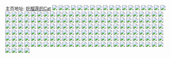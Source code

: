 主页地址: [吃榴莲的Cat](https://weibo.com/u/5025823212) 
![](https://wx4.sinaimg.cn/mw2000/005u7QcIly1h9ho2dtcvrj32c0340npe.jpg) 
![](https://wx4.sinaimg.cn/mw2000/005u7QcIly1h9fbcfjg8tj32c03404qr.jpg) 
![](https://wx4.sinaimg.cn/mw2000/005u7QcIly1h9fbch0vfbj32c0340qv6.jpg) 
![](https://wx4.sinaimg.cn/mw2000/005u7QcIly1h9fbcidnn7j32c0340e82.jpg) 
![](https://wx4.sinaimg.cn/mw2000/005u7QcIly1h9fbck914lj32c0340hdu.jpg) 
![](https://wx4.sinaimg.cn/mw2000/005u7QcIly1h9fbclru95j32c0340e82.jpg) 
![](https://wx4.sinaimg.cn/mw2000/005u7QcIly1h9fbcmd846j30u01hcn79.jpg) 
![](https://wx4.sinaimg.cn/mw2000/005u7QcIly1h9fbce5xssj30u01hc12y.jpg) 
![](https://wx4.sinaimg.cn/mw2000/005u7QcIly1h9fbcmono2j30tg138qaz.jpg) 
![](https://wx4.sinaimg.cn/mw2000/005u7QcIly1h9fbcmxbjzj30tz0yo7dw.jpg) 
![](https://wx4.sinaimg.cn/mw2000/005u7QcIly1h9aq8p09aoj32c0340kjm.jpg) 
![](https://wx4.sinaimg.cn/mw2000/005u7QcIly1h9aq8nqxa7j32c0340kjm.jpg) 
![](https://wx4.sinaimg.cn/mw2000/005u7QcIly1h99ilauzb4j32c03407wj.jpg) 
![](https://wx4.sinaimg.cn/mw2000/005u7QcIly1h99il8ppscj32c0340npe.jpg) 
![](https://wx4.sinaimg.cn/mw2000/005u7QcIly1h99ilccgqsj32c0340hdu.jpg) 
![](https://wx4.sinaimg.cn/mw2000/005u7QcIly1h99ile09msj32c0340x6q.jpg) 
![](https://wx4.sinaimg.cn/mw2000/005u7QcIly1h99ilfe3o3j32c0340npe.jpg) 
![](https://wx4.sinaimg.cn/mw2000/005u7QcIly1h99c8y3m1qj32c03401l0.jpg) 
![](https://wx4.sinaimg.cn/mw2000/005u7QcIly1h99c917uvgj33402c04qr.jpg) 
![](https://wx4.sinaimg.cn/mw2000/005u7QcIly1h99ca91rj9j32c0340qv7.jpg) 
![](https://wx4.sinaimg.cn/mw2000/005u7QcIly1h99c9327plj32c03407wi.jpg) 
![](https://wx4.sinaimg.cn/mw2000/005u7QcIly1h99c953p76j32c0340hdu.jpg) 
![](https://wx4.sinaimg.cn/mw2000/005u7QcIly1h99c96l4v9j32c0340npe.jpg) 
![](https://wx4.sinaimg.cn/mw2000/005u7QcIly1h99c97ijohj30u01hcak2.jpg) 
![](https://wx4.sinaimg.cn/mw2000/005u7QcIly1h99c9848z9j30u01hc14q.jpg) 
![](https://wx4.sinaimg.cn/mw2000/005u7QcIly1h99c99d6qvj32c0340npe.jpg) 
![](https://wx4.sinaimg.cn/mw2000/005u7QcIly1h99c9b4sroj32c0340qv6.jpg) 
![](https://wx4.sinaimg.cn/mw2000/005u7QcIly1h99c9c3dq4j30u01hcn8v.jpg) 
![](https://wx4.sinaimg.cn/mw2000/005u7QcIly1h99c9dmkg3j32c0340hdv.jpg) 
![](https://wx4.sinaimg.cn/mw2000/005u7QcIly1h99c9fhlqmj32c0340b2c.jpg) 
![](https://wx4.sinaimg.cn/mw2000/005u7QcIly1h99c9hkou7j32c0340x6q.jpg) 
![](https://wx4.sinaimg.cn/mw2000/005u7QcIly1h99c9jbbrsj32c0340kjm.jpg) 
![](https://wx4.sinaimg.cn/mw2000/005u7QcIly1h98b8d86gpj32c0340e82.jpg) 
![](https://wx4.sinaimg.cn/mw2000/005u7QcIly1h98b8exj4hj32c0340npe.jpg) 
![](https://wx4.sinaimg.cn/mw2000/005u7QcIly1h98b8gi3xqj32c0340npe.jpg) 
![](https://wx4.sinaimg.cn/mw2000/005u7QcIly1h98b8h6an8j30u01hcdpx.jpg) 
![](https://wx4.sinaimg.cn/mw2000/005u7QcIly1h98b8i4574j32c0340npe.jpg) 
![](https://wx4.sinaimg.cn/mw2000/005u7QcIly1h98b8jorqzj32c0340b2b.jpg) 
![](https://wx4.sinaimg.cn/mw2000/005u7QcIly1h98b8bxebjj32c0340b2b.jpg) 
![](https://wx4.sinaimg.cn/mw2000/005u7QcIly1h98b8kcjp4j30u01hck2b.jpg) 
![](https://wx4.sinaimg.cn/mw2000/005u7QcIly1h98b8klhiaj30u01hctk6.jpg) 
![](https://wx4.sinaimg.cn/mw2000/005u7QcIly1h98b8m84ilj32c0340kjm.jpg) 
![](https://wx4.sinaimg.cn/mw2000/005u7QcIly1h98b8nwmf3j32c03407wj.jpg) 
![](https://wx4.sinaimg.cn/mw2000/005u7QcIly1h98b8pgbk6j32c03407wj.jpg) 
![](https://wx4.sinaimg.cn/mw2000/005u7QcIly1h98b8qzhlaj32c0340hdu.jpg) 
![](https://wx4.sinaimg.cn/mw2000/005u7QcIly1h94olggukgj32c0340kjm.jpg) 
![](https://wx4.sinaimg.cn/mw2000/005u7QcIly1h94olf926ij32c0340u0y.jpg) 
![](https://wx4.sinaimg.cn/mw2000/005u7QcIly1h94oldiolsj30u01hc13t.jpg) 
![](https://wx4.sinaimg.cn/mw2000/005u7QcIly1h94oldy12dj30u01hcajm.jpg) 
![](https://wx4.sinaimg.cn/mw2000/005u7QcIly1h94apc5u2dj30u01hcqjo.jpg) 
![](https://wx4.sinaimg.cn/mw2000/005u7QcIly1h94apd2oooj32c0340u0y.jpg) 
![](https://wx4.sinaimg.cn/mw2000/005u7QcIly1h94apeqx4xj32c0340hdu.jpg) 
![](https://wx4.sinaimg.cn/mw2000/005u7QcIly1h94apg9avpj33402c0b2a.jpg) 
![](https://wx4.sinaimg.cn/mw2000/005u7QcIly1h94aphymwgj32c0340x6q.jpg) 
![](https://wx4.sinaimg.cn/mw2000/005u7QcIly1h94apjnijyj32c0340npe.jpg) 
![](https://wx4.sinaimg.cn/mw2000/005u7QcIly1h94apo4j9yj30u01hcgwu.jpg) 
![](https://wx4.sinaimg.cn/mw2000/005u7QcIly1h94apqo5fhj30u01hcqbb.jpg) 
![](https://wx4.sinaimg.cn/mw2000/005u7QcIly1h94apyqx0zj32c03407wi.jpg) 
![](https://wx4.sinaimg.cn/mw2000/005u7QcIly1h94apbso6cj30u01hcalj.jpg) 
![](https://wx4.sinaimg.cn/mw2000/005u7QcIly1h94aq4i3fnj33402c0b2a.jpg) 
![](https://wx4.sinaimg.cn/mw2000/005u7QcIly1h94aq60p2ij32c03407wi.jpg) 
![](https://wx4.sinaimg.cn/mw2000/005u7QcIly1h94aq7bngnj31hc0u01kx.jpg) 
![](https://wx4.sinaimg.cn/mw2000/005u7QcIly1h932ir460qj32c0340e82.jpg) 
![](https://wx4.sinaimg.cn/mw2000/005u7QcIly1h932iozalgj32c0340b2a.jpg) 
![](https://wx4.sinaimg.cn/mw2000/005u7QcIly1h932jrzh81j30u01hcjye.jpg) 
![](https://wx4.sinaimg.cn/mw2000/005u7QcIly1h923gzxld9j33402c0b2c.jpg) 
![](https://wx4.sinaimg.cn/mw2000/005u7QcIly1h91winmpcxj32c0340b2a.jpg) 
![](https://wx4.sinaimg.cn/mw2000/005u7QcIly1h8yl1a1yu6j32c0340x6q.jpg) 
![](https://wx4.sinaimg.cn/mw2000/005u7QcIly1h8yl1cj5kej32c0340x6q.jpg) 
![](https://wx4.sinaimg.cn/mw2000/005u7QcIly1h8yl1ea614j32c0340b2a.jpg) 
![](https://wx4.sinaimg.cn/mw2000/005u7QcIly1h8yl1gt2j0j32c0340x6q.jpg) 
![](https://wx4.sinaimg.cn/mw2000/005u7QcIly1h8yl1hkvfkj30u01hc0zl.jpg) 
![](https://wx4.sinaimg.cn/mw2000/005u7QcIly1h8yl1jlummj32c0340npf.jpg) 
![](https://wx4.sinaimg.cn/mw2000/005u7QcIly1h8yl1704lyj30u01hc160.jpg) 
![](https://wx4.sinaimg.cn/mw2000/005u7QcIly1h8yl1l6u42j32c0340b2a.jpg) 
![](https://wx4.sinaimg.cn/mw2000/005u7QcIly1h8yl1lwpojj31hc0u0gyh.jpg) 
![](https://wx4.sinaimg.cn/mw2000/005u7QcIly1h8vjtcul3zj32c0340e82.jpg) 
![](https://wx4.sinaimg.cn/mw2000/005u7QcIly1h8vjte9p4lj32c0340e82.jpg) 
![](https://wx4.sinaimg.cn/mw2000/005u7QcIly1h8vjtftpnhj32c0340b2a.jpg) 
![](https://wx4.sinaimg.cn/mw2000/005u7QcIly1h8vjthohp3j32c03404qr.jpg) 
![](https://wx4.sinaimg.cn/mw2000/005u7QcIly1h8vjtj1kwnj32c0340npe.jpg) 
![](https://wx4.sinaimg.cn/mw2000/005u7QcIly1h8vjtjokinj30u01hc7ah.jpg) 
![](https://wx4.sinaimg.cn/mw2000/005u7QcIly1h8vjtjwp84j30u01hctgf.jpg) 
![](https://wx4.sinaimg.cn/mw2000/005u7QcIly1h8vjtk4ou2j30ts1gzai7.jpg) 
![](https://wx4.sinaimg.cn/mw2000/005u7QcIly1h8vjtkcfpnj30u01hcjyd.jpg) 
![](https://wx4.sinaimg.cn/mw2000/005u7QcIly1h8vjtkn3rdj30u01hc7k1.jpg) 
![](https://wx4.sinaimg.cn/mw2000/005u7QcIly1h8vjtkxjx4j30tk1gj7g0.jpg) 
![](https://wx4.sinaimg.cn/mw2000/005u7QcIly1h8vjtbpuvqj31hc0u0wou.jpg) 
![](https://wx4.sinaimg.cn/mw2000/005u7QcIly1h8vjtl5hssj30tc1g7akc.jpg) 
![](https://wx4.sinaimg.cn/mw2000/005u7QcIly1h8vjtldw38j30u01hc4b2.jpg) 
![](https://wx4.sinaimg.cn/mw2000/005u7QcIly1h8vjtlmm3kj30u01hcqcp.jpg) 
![](https://wx4.sinaimg.cn/mw2000/005u7QcIly1h8vjtlvmc4j30u01hcjz4.jpg) 
![](https://wx4.sinaimg.cn/mw2000/005u7QcIly1h8vjtm3qv6j30u01hcdro.jpg) 
![](https://wx4.sinaimg.cn/mw2000/005u7QcIly1h8vjtmgi2zj30u01hc7ff.jpg) 
![](https://wx4.sinaimg.cn/mw2000/005u7QcIly1h8n78vvyrbj30k00zk0wo.jpg) 
![](https://wx4.sinaimg.cn/mw2000/005u7QcIly1h8n78zrk94j30tf1gaahy.jpg) 
![](https://wx4.sinaimg.cn/mw2000/005u7QcIly1h3azwndo7tj30u01hc125.jpg) 
![](https://wx4.sinaimg.cn/mw2000/005u7QcIly1h3azwt8p9jj31hc0u0k4b.jpg) 
![](https://wx4.sinaimg.cn/mw2000/005u7QcIly1h3azwwqai2j33k02o0x6q.jpg) 
![](https://wx4.sinaimg.cn/mw2000/005u7QcIly1h31qtl1fbpj31ai0q6wks.jpg) 
![](https://wx4.sinaimg.cn/mw2000/005u7QcIly1h3154fcfwdj30u01hcgzb.jpg) 
![](https://wx4.sinaimg.cn/mw2000/005u7QcIly1h2zxpcc5luj30u01hcqix.jpg) 
![](https://wx4.sinaimg.cn/mw2000/005u7QcIly1h2xprcr5zij32c03407wj.jpg) 
![](https://wx4.sinaimg.cn/mw2000/005u7QcIly1h2xprdu8pgj30u01hcqmj.jpg) 
![](https://wx4.sinaimg.cn/mw2000/005u7QcIly1h2xpreoptoj30u01hch0j.jpg) 
![](https://wx4.sinaimg.cn/mw2000/005u7QcIly1h2xptqcm4lj30o216r45a.jpg) 
![](https://wx4.sinaimg.cn/mw2000/005u7QcIly1h2woas6p5nj30u01hcto6.jpg) 
![](https://wx4.sinaimg.cn/mw2000/005u7QcIly1h2woarrk00j30u01hcdzm.jpg) 
![](https://wx4.sinaimg.cn/mw2000/005u7QcIly1h2woasjhwlj30u01hc19s.jpg) 
![](https://wx4.sinaimg.cn/mw2000/005u7QcIly1h2v9ndbx6aj30si1eotjv.jpg) 
![](https://wx4.sinaimg.cn/mw2000/005u7QcIly1h2v9nh3rqoj30u01hcwwj.jpg) 
![](https://wx4.sinaimg.cn/mw2000/005u7QcIly1h2v9nhnx3cj30sg1ekh23.jpg) 
![](https://wx4.sinaimg.cn/mw2000/005u7QcIly1h2v9nbt27fj30sp1f0qf1.jpg) 
![](https://wx4.sinaimg.cn/mw2000/005u7QcIly1h2f8a4o1rjj30tu1277j3.jpg) 
![](https://wx4.sinaimg.cn/mw2000/005u7QcIly1h2f8a47k8pj30u01hcqhn.jpg) 
![](https://wx4.sinaimg.cn/mw2000/005u7QcIly1h2f8a3y93oj30u01hcn77.jpg) 
![](https://wx4.sinaimg.cn/mw2000/005u7QcIly1h2cuqd3f1gj30oo17u7hj.jpg) 
![](https://wx4.sinaimg.cn/mw2000/005u7QcIly1h2cuqddwcjj30qp1bgdoa.jpg) 
![](https://wx4.sinaimg.cn/mw2000/005u7QcIly1h2cuqfkznpj30tr1gwdst.jpg) 
![](https://wx4.sinaimg.cn/mw2000/005u7QcIly1h2cuqft3l5j30u01hcn89.jpg) 
![](https://wx4.sinaimg.cn/mw2000/005u7QcIly1h2cuqg4ap3j31hc0u07ji.jpg) 
![](https://wx4.sinaimg.cn/mw2000/005u7QcIly1h2cuqhmucfj30u01hcguf.jpg) 
![](https://wx4.sinaimg.cn/mw2000/005u7QcIly1h2curyjhrlj30tz0sxdw9.jpg) 
![](https://wx4.sinaimg.cn/mw2000/005u7QcIly1h2cuqi74hmj30u01hc183.jpg) 
![](https://wx4.sinaimg.cn/mw2000/005u7QcIly1h2cuqiix6fj30u01hc49k.jpg) 
![](https://wx4.sinaimg.cn/mw2000/005u7QcIly1h2cuqk9hczj30u01hc4ao.jpg) 
![](https://wx4.sinaimg.cn/mw2000/005u7QcIly1h2cuqcsz4rj30u01hc4at.jpg) 
![](https://wx4.sinaimg.cn/mw2000/005u7QcIly1h2cuqkjtftj30u01hc7h6.jpg) 
![](https://wx4.sinaimg.cn/mw2000/005u7QcIly1h2cuqkrnb7j30u01hc7ew.jpg) 
![](https://wx4.sinaimg.cn/mw2000/005u7QcIly1h2cuql2609j30u01hc7j6.jpg) 
![](https://wx4.sinaimg.cn/mw2000/005u7QcIly1h2cuqlabq4j31hc0u0tmz.jpg) 
![](https://wx4.sinaimg.cn/mw2000/005u7QcIly1h2cuqlipf1j30u01hctis.jpg) 
![](https://wx4.sinaimg.cn/mw2000/005u7QcIly1h1p7ov1b8mj31yc0wi1hv.jpg) 
![](https://wx4.sinaimg.cn/mw2000/005u7QcIly1h1p7ot2glyj31yc0wi7wh.jpg) 
![](https://wx4.sinaimg.cn/mw2000/005u7QcIly1h1p7p6njm5j31yc0wi1ky.jpg) 
![](https://wx4.sinaimg.cn/mw2000/005u7QcIly1h1p7pr9gcgj31yc0wihdu.jpg) 
![](https://wx4.sinaimg.cn/mw2000/005u7QcIly1h00j9ns1kdj30zj1ben8d.jpg) 
![](https://wx4.sinaimg.cn/mw2000/005u7QcIly1h00j9o8mm4j31be0zjqgw.jpg) 
![](https://wx4.sinaimg.cn/mw2000/005u7QcIly1gzgrrmxjpoj33402c01l0.jpg) 
![](https://wx4.sinaimg.cn/mw2000/005u7QcIly1gzgrrpf751j33402c0hdv.jpg) 
![](https://wx4.sinaimg.cn/mw2000/005u7QcIly1gz43c9d2drj30ed0cemxb.jpg) 
![](https://wx4.sinaimg.cn/mw2000/005u7QcIly1gw8v6fdrwhj32c0340npe.jpg) 
![](https://wx4.sinaimg.cn/mw2000/005u7QcIly1gw8v6jyxorj32c03401kz.jpg) 
![](https://wx4.sinaimg.cn/mw2000/005u7QcIly1gw8v6rajgmj32c03401kz.jpg) 
![](https://wx4.sinaimg.cn/mw2000/005u7QcIly1gw8v6b0p61j33402c0b2b.jpg) 
![](https://wx4.sinaimg.cn/mw2000/005u7QcIly1gw8v71tsdcj32c0340u0x.jpg) 
![](https://wx4.sinaimg.cn/mw2000/005u7QcIly1gw8v648kv2j32c0340u0y.jpg) 
![](https://wx4.sinaimg.cn/mw2000/005u7QcIly1gw86oz0o7zj30uk8wuu0z.jpg) 
![](https://wx4.sinaimg.cn/mw2000/005u7QcIly1gw86ouowtvj30uk8101kz.jpg) 
![](https://wx4.sinaimg.cn/mw2000/005u7QcIly1gw86p26tqcj30uk8rr4qr.jpg) 
![](https://wx4.sinaimg.cn/mw2000/005u7QcIly1gw7slzgqo5j33402c04qq.jpg) 
![](https://wx4.sinaimg.cn/mw2000/005u7QcIly1gw7sm23yeij32c03407wi.jpg) 
![](https://wx4.sinaimg.cn/mw2000/005u7QcIly1gw7sm576jqj31sc2dsx6p.jpg) 
![](https://wx4.sinaimg.cn/mw2000/005u7QcIly1gw7sm7v6qgj31sc2dsu0x.jpg) 
![](https://wx4.sinaimg.cn/mw2000/005u7QcIly1gw7slwbik9j32c0340qv6.jpg) 
![](https://wx4.sinaimg.cn/mw2000/005u7QcIly1gw7smcivjaj32c0340kjm.jpg) 
![](https://wx4.sinaimg.cn/mw2000/005u7QcIly1gvx8h1802cj33402c0x6q.jpg) 
![](https://wx4.sinaimg.cn/mw2000/005u7QcIly1gvx8gxr42ij33402c0x6q.jpg) 
![](https://wx4.sinaimg.cn/mw2000/005u7QcIly1gvx8h5kuqzj32c03401kz.jpg) 
![](https://wx4.sinaimg.cn/mw2000/005u7QcIly1gvra7iizh1j60mi0u0wm502.jpg) 
![](https://wx4.sinaimg.cn/mw2000/005u7QcIly1gvra7jo9k7j60mi0u0n3v02.jpg) 
![](https://wx4.sinaimg.cn/mw2000/005u7QcIly1gvra7nfu34j62c03404qs02.jpg) 
![](https://wx4.sinaimg.cn/mw2000/005u7QcIly1gvra7qnb9lj63402c01kz02.jpg) 
![](https://wx4.sinaimg.cn/mw2000/005u7QcIly1gvra7uxbtvj62c0340e8302.jpg) 
![](https://wx4.sinaimg.cn/mw2000/005u7QcIly1gvra7xsondj61sc2dskjm02.jpg) 
![](https://wx4.sinaimg.cn/mw2000/005u7QcIly1gvra80ai2kj61sc2dshdu02.jpg) 
![](https://wx4.sinaimg.cn/mw2000/005u7QcIly1gvjvroso25j30rs41uhdt.jpg) 
![](https://wx4.sinaimg.cn/mw2000/005u7QcIly1gvjvrsoqb3j60rs4xykjl02.jpg) 
![](https://wx4.sinaimg.cn/mw2000/005u7QcIly1gvjvs2qa1nj60rs5nqb2902.jpg) 
![](https://wx4.sinaimg.cn/mw2000/005u7QcIly1gvjvs7cissj30rs57inpd.jpg) 
![](https://wx4.sinaimg.cn/mw2000/005u7QcIly1gvjvsa8zwej60rs3x81kx02.jpg) 
![](https://wx4.sinaimg.cn/mw2000/005u7QcIly1gvjvsd25bij60rs3cetwm02.jpg) 
